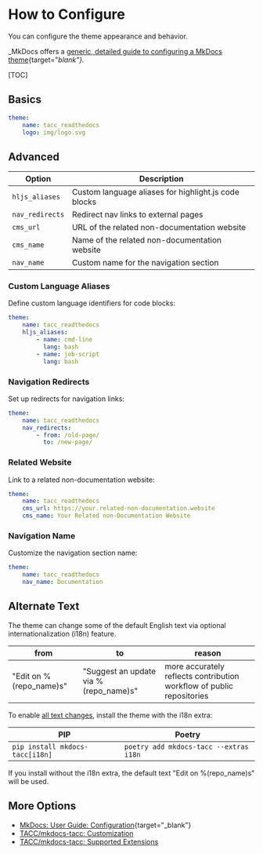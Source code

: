 # How to Configure

You can configure the theme appearance and behavior.

_MkDocs offers a [generic, detailed guide to configuring a MkDocs theme](https://www.mkdocs.org/user-guide/configuration/){target="_blank"}._

[TOC]

## Basics

```yaml
theme:
    name: tacc_readthedocs
    logo: img/logo.svg
```

## Advanced

| Option | Description |
|--------|-------------|
| `hljs_aliases` | Custom language aliases for highlight.js code blocks |
| `nav_redirects` | Redirect nav links to external pages |
| `cms_url` | URL of the related non-documentation website |
| `cms_name` | Name of the related non-documentation website |
| `nav_name` | Custom name for the navigation section |

### Custom Language Aliases

Define custom language identifiers for code blocks:

```yaml
theme:
    name: tacc_readthedocs
    hljs_aliases:
        - name: cmd-line
          lang: bash
        - name: job-script
          lang: bash
```

### Navigation Redirects

Set up redirects for navigation links:

```yaml
theme:
    name: tacc_readthedocs
    nav_redirects:
        - from: /old-page/
          to: /new-page/
```

### Related Website

Link to a related non-documentation website:

```yaml
theme:
    name: tacc_readthedocs
    cms_url: https://your.related-non-documentation.website
    cms_name: Your Related non-Documentation Website
```

### Navigation Name

Customize the navigation section name:

```yaml
theme:
    name: tacc_readthedocs
    nav_name: Documentation
```

## Alternate Text

The theme can change some of the default English text via optional internationalization (i18n) feature.

| from | to | reason |
| - | - | - |
| "Edit on %(repo_name)s" | "Suggest an update via %(repo_name)s" | more accurately reflects contribution workflow of public repositories |

To enable [all text changes](https://github.com/TACC/mkdocs-tacc/main/tacc_readthedocs/locales/en/LC_MESSAGES/messages.po), install the theme with the i18n extra:

| PIP | Poetry |
| - | - |
| `pip install mkdocs-tacc[i18n]` | `poetry add mkdocs-tacc --extras i18n` |

If you install without the i18n extra, the default text "Edit on %(repo_name)s" will be used.

## More Options

- [MkDocs: User Guide: Configuration](https://www.mkdocs.org/user-guide/configuration/){target="_blank"}
- [TACC/mkdocs-tacc: Customization](customize.md)
- [TACC/mkdocs-tacc: Supported Extensions](extensions.md)
